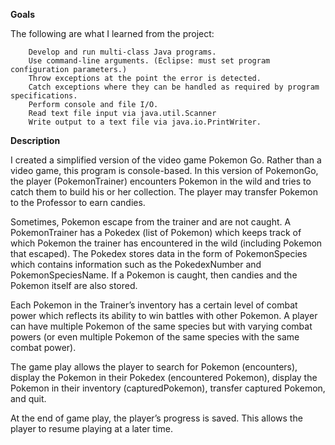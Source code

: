 <Strong>Goals</Strong>

The following are what I learned from the project:

		Develop and run multi-class Java programs.
		Use command-line arguments. (Eclipse: must set program configuration parameters.)
		Throw exceptions at the point the error is detected.
		Catch exceptions where they can be handled as required by program specifications.
		Perform console and file I/O.
		Read text file input via java.util.Scanner
		Write output to a text file via java.io.PrintWriter.
    
<Strong>Description</Strong>

I created a simplified version of the video game Pokemon Go. Rather than a video game, this program is console-based. In this version of PokemonGo, the player (PokemonTrainer) encounters Pokemon in the wild and tries to catch them to build his or her collection. The player may transfer Pokemon to the Professor to earn candies.

Sometimes, Pokemon escape from the trainer and are not caught. A PokemonTrainer has a Pokedex (list of Pokemon) which keeps track of which Pokemon the trainer has encountered in the wild (including Pokemon that escaped). The Pokedex stores data in the form of PokemonSpecies which contains information such as the PokedexNumber and PokemonSpeciesName. If a Pokemon is caught, then candies and the Pokemon itself are also stored.

Each Pokemon in the Trainer’s inventory has a certain level of combat power which reflects its ability to win battles with other Pokemon. A player can have multiple Pokemon of the same species but with varying combat powers (or even multiple Pokemon of the same species with the same combat power).

The game play allows the player to search for Pokemon (encounters), display the Pokemon in their Pokedex (encountered Pokemon), display the Pokemon in their inventory (capturedPokemon), transfer captured Pokemon, and quit.

At the end of game play, the player’s progress is saved. This allows the player to resume playing at a later time.

